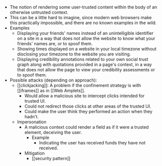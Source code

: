 - The notion of rendering some user-trusted content within the body of an otherwise untrusted context.
- This can be a little hard to imagine, since modern web browsers make this practically impossible, and there are no known examples in the wild.
- Examples
    - Displaying your friends' names instead of an unintelligible identifier on a site in a way that does not allow the website to know what your friends' names are, or to spoof them.
    - Showing times displayed on a website in your local timezone without disclosing your timezone to the website you are visiting.
    - Displaying credibility annotations related to your own social trust graph along with quotations provided in a page's context, in a way that does not allow the page to view your credibility assessments or to spoof them.
- Possible attacks (depending on approach):
    - [[clickjacking]]: A problem if the confinement strategy is with [[iframes]] as in [[Web Amplets]].
        - Would allow a malicious site to intercept clicks intended for trusted UI.
        - Could not redirect those clicks at other areas of the trusted UI.
        - Could make the user think they performed an action when they hadn't.
    - Impersonation
        - A malicious context could render a field as if it were a trusted element, deceiving the user.
            - Example
                - Indicating the user has received funds they have not received.
        - Mitigation
            - [[security pattern]]
